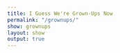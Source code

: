 ```yaml
---
title: I Guess We're Grown-Ups Now
permalink: "/grownups/"
show: grownups
layout: show
output: true
---
```


